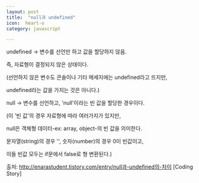 ```yaml
---
layout: post
title:  "null과 undefined"
icon:  heart-o
category: javascript

---
```


undefined -> 변수를 선언만 하고 값을 할당하지 않음.

즉, 자료형이 결정되지 않은 상태이다.

(선언하지 않은 변수도 콘솔이나 기타 메세지에는 undefined라고 뜨지만,

undefined라는 값을 가지는 것은 아니다.)

null -> 변수를 선언하고, 'null'이라는 빈 값을 할당한 경우이다.

(이 '빈 값'의 경우 자료형에 따라 여러가지가 있지만,

null은 객체형 데이터-ex: array, object-의 빈 값을 의미한다.

문자열(string)의 경우 '', 숫자(number)의 경우 0이 빈값이고,

이들 빈값 모두는 if문에서 false로 형 변환된다.)



출처: http://enarastudent.tistory.com/entry/null과-undefined의-차이 [Coding Story]
